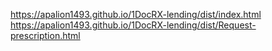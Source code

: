 https://apalion1493.github.io/1DocRX-lending/dist/index.html <br/>
https://apalion1493.github.io/1DocRX-lending/dist/Request-prescription.html <br/>
